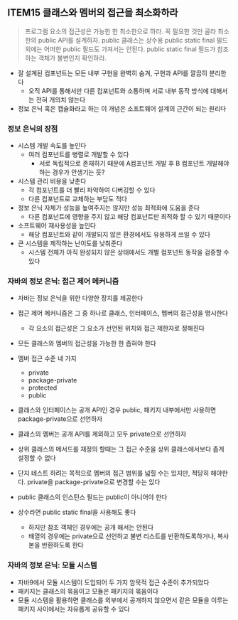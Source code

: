 ## ITEM15 클래스와 멤버의 접근을 최소화하라
>
>프로그램 요소의 접근성은 가능한 한 최소한으로 하라. 꼭 필요한 것만 골라 최소한의 public API를 설계하자. public 클래스는 상수용 public static final 필드 외에는 어떠한 public 필드도 가져서는 안된다. public static final 필드가 참조하는 객체가 불변인지 확인하라.
>

- 잘 설계된 컴포넌트는 모든 내부 구현을 완벽히 숨겨, 구현과 API를 깔끔히 분리한다
	- 오직 API를 통해서만 다른 컴포넌트와 소통하며 서로 내부 동작 방식에 대해서는 전혀 개의치 않는다
- 정보 은닉 혹은 캡슐화라고 하는 이 개념은 소프트웨어 설계의 근간이 되는 원리다

### 정보 은닉의 장점
- 시스템 개발 속도를 높인다
	- 여러 컴포넌트를 병렬로 개발할 수 있다
		- 서로 독립적으로 존재하기 때문에 A컴포넌트 개발 후 B 컴포넌트 개발해야 하는 경우가 안생기는 듯?
- 시스템 관리 비용을 낮춘다
	- 각 컴포넌트를 더 빨리 파악하여 디버깅할 수 있다
	- 다른 컴포넌트로 교체하는 부담도 적다
- 정보 은닉 자체가 성능을 높여주지는 않지만 성능 최적화에 도움을 준다
	- 다른 컴포넌트에 영향을 주지 않고 해당 컴포넌트만 최적화 할 수 있기 때문이다
- 소프트웨어 재사용성을 높인다
	- 해당 컴포넌트와 같이 개발되지 않은 환경에서도 유용하게 쓰일 수 있다
- 큰 시스템을 제작하는 난이도를 낮춰준다
	- 시스템 전체가 아직 완성되지 않은 상태에서도 개별 컴포넌트 동작을 검증할 수 있다

### 자바의 정보 은닉: 접근 제어 메커니즘
- 자바는 정보 은닉을 위한 다양한 장치를 제공한다
- 접근 제어 메커니즘은 그 중 하나로 클래스, 인터페이스, 멤버의 접근성을 명시한다
	- 각 요소의 접근성은 그 요소가 선언된 위치와 접근 제한자로 정해진다
- 모든 클래스와 멤버의 접근성을 가능한 한 좁혀야 한다
- 멤버 접근 수준 네 가지
	- private
	- package-private
	- protected
	- public

- 클래스와 인터페이스는 공개 API인 경우 public, 패키지 내부에서만 사용하면 package-private으로 선언하자
- 클래스의 멤버는 공개 API를 제외하고 모두 private으로 선언하자
- 상위 클래스의 메서드를 재정의 할때는 그 접근 수준을 상위 클래스에서보다 좁게 설정할 수 없다
- 단지 테스트 하려는 목적으로 멤버의 접근 범위를 넓힐 수는 있지만, 적당히 해야한다. private을 package-private으로 변경할 수는 있다
- public 클래스의 인스턴스 필드는 public이 아니어야 한다
- 상수라면 public static final을 사용해도 좋다
	- 하지만 참조 객체인 경우에는 공개 해서는 안된다
	- 배열의 경우에는 private으로 선언하고 불변 리스트를 반환하도록하거나, 복사본을 반환하도록 한다

### 자바의 정보 은닉: 모듈 시스템
- 자바9에서 모듈 시스템이 도입되어 두 가지 암묵적 접근 수준이 추가되었다
- 패키지는 클래스의 묶음이고 모듈은 패키지의 묶음이다
- 모듈 시스템을 활용하면 클래스를 외부에서 공개하지 않으면서 같은 모듈을 이루는 패키지 사이에서는 자유롭게 공유할 수 있다